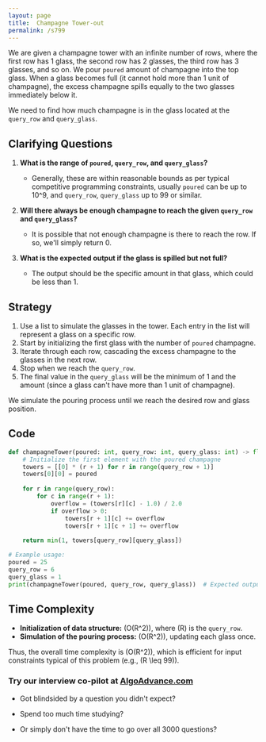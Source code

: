 ```yaml
---
layout: page
title:  Champagne Tower-out
permalink: /s799
---
```


We are given a champagne tower with an infinite number of rows, where the first row has 1 glass, the second row has 2 glasses, the third row has 3 glasses, and so on. We pour `poured` amount of champagne into the top glass. When a glass becomes full (it cannot hold more than 1 unit of champagne), the excess champagne spills equally to the two glasses immediately below it. 

We need to find how much champagne is in the glass located at the `query_row` and `query_glass`.

## Clarifying Questions

1. **What is the range of `poured`, `query_row`, and `query_glass`?**
    - Generally, these are within reasonable bounds as per typical competitive programming constraints, usually `poured` can be up to 10^9, and `query_row`, `query_glass` up to 99 or similar.

2. **Will there always be enough champagne to reach the given `query_row` and `query_glass`?**
    - It is possible that not enough champagne is there to reach the row. If so, we'll simply return 0.

3. **What is the expected output if the glass is spilled but not full?**
    - The output should be the specific amount in that glass, which could be less than 1.

## Strategy

1. Use a list to simulate the glasses in the tower. Each entry in the list will represent a glass on a specific row.
2. Start by initializing the first glass with the number of `poured` champagne.
3. Iterate through each row, cascading the excess champagne to the glasses in the next row.
4. Stop when we reach the `query_row`.
5. The final value in the `query_glass` will be the minimum of 1 and the amount (since a glass can't have more than 1 unit of champagne).

We simulate the pouring process until we reach the desired row and glass position.

## Code

```python
def champagneTower(poured: int, query_row: int, query_glass: int) -> float:
    # Initialize the first element with the poured champagne
    towers = [[0] * (r + 1) for r in range(query_row + 1)]
    towers[0][0] = poured
    
    for r in range(query_row):
        for c in range(r + 1):
            overflow = (towers[r][c] - 1.0) / 2.0
            if overflow > 0:
                towers[r + 1][c] += overflow
                towers[r + 1][c + 1] += overflow
    
    return min(1, towers[query_row][query_glass])

# Example usage:
poured = 25
query_row = 6
query_glass = 1
print(champagneTower(poured, query_row, query_glass))  # Expected output depends on the simulation
```

## Time Complexity

- **Initialization of data structure:** \(O(R^2)\), where \(R\) is the `query_row`.
- **Simulation of the pouring process:** \(O(R^2)\), updating each glass once.

Thus, the overall time complexity is \(O(R^2)\), which is efficient for input constraints typical of this problem (e.g., \(R \leq 99\)).


### Try our interview co-pilot at [AlgoAdvance.com](https://algoAdvance.com)

- Got blindsided by a question you didn't expect?

- Spend too much time studying?

- Or simply don't have the time to go over all 3000 questions?

